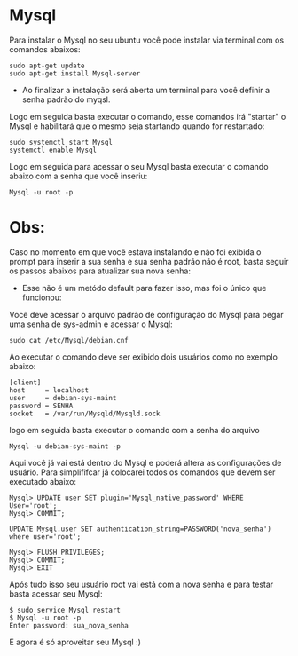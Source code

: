 # Mysql

Para instalar o Mysql no seu ubuntu você pode instalar via terminal com os comandos abaixos:

```shell
sudo apt-get update
sudo apt-get install Mysql-server
```

* Ao finalizar a instalação será aberta um terminal para você definir a senha padrão do myqsl.

Logo em seguida basta executar o comando, esse comandos irá "startar" o Mysql e habilitará que o mesmo seja startando quando for restartado:

```shell
sudo systemctl start Mysql
systemctl enable Mysql
```

Logo em seguida para acessar o seu Mysql basta executar o comando abaixo com a senha que você inseriu:

```shell
Mysql -u root -p
```

# Obs:
Caso no momento em que você estava instalando e não foi exibida o prompt para inserir a sua senha e sua senha padrão não é root, basta seguir os passos abaixos para atualizar sua nova senha:

* Esse não é um metódo default para fazer isso, mas foi o único que funcionou:

Você deve acessar o arquivo padrão de configuração do Mysql para pegar uma senha de sys-admin e acessar o Mysql:

```shell
sudo cat /etc/Mysql/debian.cnf 
```

Ao executar o comando deve ser exibido dois usuários como no exemplo abaixo:

```shell
[client]
host     = localhost
user     = debian-sys-maint
password = SENHA
socket   = /var/run/Mysqld/Mysqld.sock
```

logo em seguida basta executar o comando com a senha do arquivo
```shell
Mysql -u debian-sys-maint -p
```

Aqui você já vai está dentro do Mysql e poderá altera as configurações de usuário. Para simplififcar já colocarei todos os comandos que devem ser executado abaixo:

```shell
Mysql> UPDATE user SET plugin='Mysql_native_password' WHERE User='root';
Mysql> COMMIT;

UPDATE Mysql.user SET authentication_string=PASSWORD('nova_senha') where user='root';

Mysql> FLUSH PRIVILEGES;
Mysql> COMMIT;
Mysql> EXIT
```

Após tudo isso seu usuário root vai está com a nova senha e para testar basta acessar seu Mysql:

```shell
$ sudo service Mysql restart
$ Mysql -u root -p
Enter password: sua_nova_senha
```

E agora é só aproveitar seu Mysql :)